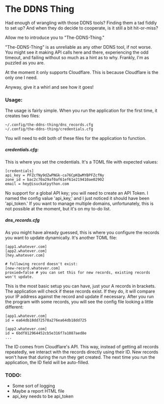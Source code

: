 # The DDNS Thing

Had enough of wrangling with those DDNS tools? Finding them a tad fiddly to set up? And when they do decide
to cooperate, is it still a bit hit-or-miss?

Allow me to introduce you to "The-DDNS-Thing."

"The-DDNS-Thing" is as unreliable as any other DDNS tool, if not worse. You might see it making API
calls here and there, experiencing the odd timeout, and failing without so much as a hint as to why. Frankly, I'm as
puzzled as you are.

At the moment it only supports Cloudflare. This is because Cloudflare is the only one I need.

Anyway, give it a whirl and see how it goes!

### Usage:

The usage is fairly simple. When you run the application for the first time, it creates two files:

```
~/.config/the-ddns-thing/dns_records.cfg
~/.config/the-ddns-thing/credentials.cfg
```

You will need to edit both of these files for the application to function.

##### credentials.cfg:

This is where you set the credentials. It's a TOML file with expected values:

```
[credentials]
api_key = PFZcfNy9dZwPNGk-ca76CpKQwMYBPFZcfNy
zone_id = bac2c70a29af0af61ef61e219410ae02902
email = hey@isuckatpython.com
```
No support for a global API key; you will need to create an API Token. I named the config value 'api_key,' and I just noticed it should have been 'api_token.' If you want to manage multiple domains, unfortunately, this is not possible at the moment, but it's on my to-do list.

##### dns_records.cfg
As you might have already guessed, this is where you configure the records you want to update dynamically. It's another TOML file:

```
[app1.whatever.com]
[app2.whatever.com]
[hey.whatever.com]

# following record doesn't exist:
[new-record.whatever.com]
proxied=false # you can set this for new records, existing records won't update.
```

This is the most basic setup you can have, just your A records in brackets. The application will check if these records exist. If they do, it will compare your IP address against the record and update if necessary. After you run the program with some records, you will see the config file looking a little different:

```
[app1.whatever.com]
id = ea64db18dd72578a276ea64db18dd725

[app2.whatever.com]
id = 6bdf812964452cb5e316f7a1087aed8e
...
```

The ID comes from Cloudflare's API. This way, instead of getting all records repeatedly, we interact with the records directly using their ID. New records won't have that during the run they get created. The next time you run the application, the ID field will be auto-filled.


### TODO:
- Some sort of logging
- Maybe a report HTML file 
- api_key needs to be api_token 
